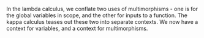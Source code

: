 In the lambda calculus, we conflate two uses of multimorphisms - one is for the global variables in scope, and the other for inputs to a function.
The kappa calculus teases out these two into separate contexts. We now have a context for variables, and a context for multimorphisms.